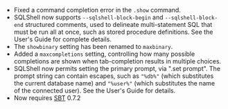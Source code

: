 * Fixed a command completion error in the `.show` command.
* SQLShell now supports `--sqlshell-block-begin` and `--sqlshell-block-end`
  structured comments, used to delineate multi-statement SQL that must be
  run all at once, such as stored procedure definitions. See the User's
  Guide for complete details.
* The `showbinary` setting has been renamed to `maxbinary`.
* Added a `maxcompletions` setting, controlling how many possible completions
  are shown when tab-completion results in multiple choices.
* SQLShell now permits setting the primary prompt, via ".set prompt".
  The prompt string can contain escapes, such as `"%db%"` (which substitutes
  the current database name) and `"%user%"` (which substitutes the name of
  the connected user). See the User's Guide for details.
* Now requires [SBT][sbt] 0.7.2

[sbt]: http://code.google.com/p/simple-build-tool
